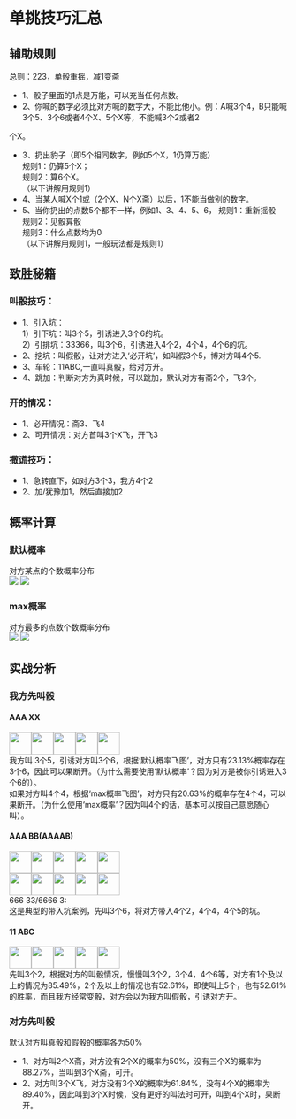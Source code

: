 ﻿# 单挑技巧汇总
## 辅助规则
总则：223，单骰重摇，减1变斋
- 1、骰子里面的1点是万能，可以充当任何点数。
- 2、你喊的数字必须比对方喊的数字大，不能比他小。例：A喊3个4，B只能喊3个5、3个6或者4个X、5个X等，不能喊3个2或者2

个X。
- 3、扔出豹子（即5个相同数字，例如5个X，1仍算万能）   
 规则1：仍算5个X；   
 规则2：算6个X。   
（以下讲解用规则1）   
- 4、当某人喊X个1或（2个X、N个X斋）以后，1不能当做别的数字。
- 5、当你扔出的点数5个都不一样，例如1、3、4、5、6，
规则1：重新摇骰   
规则2：见骰算骰   
规则3：什么点数均为0   
 （以下讲解用规则1，一般玩法都是规则1）

## 致胜秘籍
### 叫骰技巧：
- 1、引入坑：   
1）引下坑：叫3个5，引诱进入3个6的坑。   
2）引排坑：33366，叫3个6，引诱进入4个2，4个4，4个6的坑。   
- 2、挖坑：叫假骰，让对方进入‘必开坑’，如叫假3个5，博对方叫4个5.
- 3、车轮：11ABC,一直叫真骰，给对方开。
- 4、跳加：判断对方为真时候，可以跳加，默认对方有斋2个，飞3个。

### 开的情况：
- 1、必开情况：斋3、飞4
- 2、可开情况：对方首叫3个X飞，开飞3

### 撒谎技巧：
- 1、急转直下，如对方3个3，我方4个2
- 2、加/犹豫加1，然后直接加2

## 概率计算
### 默认概率
对方某点的个数概率分布   
<img src="https://github.com/joinbu/LiarsDice/blob/master/2.ONE%20VS%20ONE/%E7%B4%A0%E6%9D%90/ZAI_default.png">       <img src="https://github.com/joinbu/LiarsDice/blob/master/2.ONE%20VS%20ONE/%E7%B4%A0%E6%9D%90/FEI_default.png">   

### max概率
对方最多的点数个数概率分布   
<img src="https://github.com/joinbu/LiarsDice/blob/master/2.ONE%20VS%20ONE/%E7%B4%A0%E6%9D%90/ZAI_max.png">       <img src="https://github.com/joinbu/LiarsDice/blob/master/2.ONE%20VS%20ONE/%E7%B4%A0%E6%9D%90/FEI_max.png">   

## 实战分析
### 我方先叫骰
#### AAA XX
<img src="https://github.com/joinbu/LiarsDice/blob/master/material/5.png" width="40"/><img src="https://github.com/joinbu/LiarsDice/blob/master/material/5.png" width="40"/><img src="https://github.com/joinbu/LiarsDice/blob/master/material/5.png" width="40"/><img src="https://github.com/joinbu/LiarsDice/blob/master/material/2.png" width="40"/><img src="https://github.com/joinbu/LiarsDice/blob/master/material/3.png" width="40"/>   
我方叫 3个5，引诱对方叫3个6，根据‘默认概率飞图’，对方只有23.13%概率存在3个6，因此可以果断开。（为什么需要使用‘默认概率’？因为对方是被你引诱进入3个6的）。   
如果对方叫4个4，根据‘max概率飞图’，对方只有20.63%的概率存在4个4，可以果断开。（为什么使用‘max概率’？因为叫4个的话，基本可以按自己意愿随心叫）。   
####  AAA BB(AAAAB)
<img src="https://github.com/joinbu/LiarsDice/blob/master/material/6.png" width="40"/><img src="https://github.com/joinbu/LiarsDice/blob/master/material/6.png" width="40"/><img src="https://github.com/joinbu/LiarsDice/blob/master/material/6.png" width="40"/><img src="https://github.com/joinbu/LiarsDice/blob/master/material/3.png" width="40"/><img src="https://github.com/joinbu/LiarsDice/blob/master/material/3.png" width="40"/>      
<img src="https://github.com/joinbu/LiarsDice/blob/master/material/6.png" width="40"/><img src="https://github.com/joinbu/LiarsDice/blob/master/material/6.png" width="40"/><img src="https://github.com/joinbu/LiarsDice/blob/master/material/6.png" width="40"/><img src="https://github.com/joinbu/LiarsDice/blob/master/material/6.png" width="40"/><img src="https://github.com/joinbu/LiarsDice/blob/master/material/3.png" width="40"/>   
666 33/6666 3:   
这是典型的带入坑案例，先叫3个6，将对方带入4个2，4个4，4个5的坑。
#### 11 ABC
<img src="https://github.com/joinbu/LiarsDice/blob/master/material/1.png" width="40"/><img src="https://github.com/joinbu/LiarsDice/blob/master/material/1.png" width="40"/><img src="https://github.com/joinbu/LiarsDice/blob/master/material/2.png" width="40"/><img src="https://github.com/joinbu/LiarsDice/blob/master/material/4.png" width="40"/><img src="https://github.com/joinbu/LiarsDice/blob/master/material/6.png" width="40"/>   
先叫3个2，根据对方的叫骰情况，慢慢叫3个2，3个4，4个6等，对方有1个及以上的情况为85.49%，2个及以上的情况也有52.61%，即使叫上5个，也有52.61%的胜率，而且我方经常变骰，对方会以为我方叫假骰，引诱对方开。

### 对方先叫骰
默认对方叫真骰和假骰的概率各为50%   
- 1、对方叫2个X斋，对方没有2个X的概率为50%，没有三个X的概率为88.27%，当叫到3个X斋，可开。
- 2、对方叫3个X飞，对方没有3个X的概率为61.84%，没有4个X的概率为89.40%，因此叫到3个X时候，没有更好的叫法时可开，叫到4个X时，果断开。